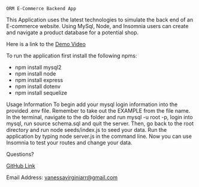     ORM E-Commerce Backend App


This Application uses the latest technologies to simulate the back end of an E-commerce website. Using MySql, Node, and Insomnia users can create and navigate a product database for a potential shop.


Here is a link to the [Demo Video](https://drive.google.com/file/d/1rzYc5EJe7c7w_QMki8uns2CtPnE0dVXc/view)

To run the application first install the following npms:

* npm install mysql2
* npm install node
* npm install express
* npm install dotenv
* npm install sequelize


Usage Information
To begin add your mysql login information into the provided .env file. Remember to take out the EXAMPLE from the file name. In the terminal, navigate to the db folder and run mysql -u root -p, login into mysql, run source schema.sql and quit the server. Then, go back to the root directory and run node seeds/index.js to seed your data. Run the application by typing node server.js in the command line. Now you can use Insomnia to test your routes and change your data.

Questions?

[GitHub Link](https://github.com/vanessaroman)

Email Address: vanessavirginiarr@gmail.com
